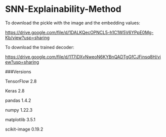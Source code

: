 # SNN-Explainability-Method


To download the pickle with the image and the embedding values:

https://drive.google.com/file/d/1DALKQecOPNCL5-h1C1W5V6YPpE0Mg-Kb/view?usp=sharing


To download the trained decoder:

https://drive.google.com/file/d/1T7iDXvNweoN6KYBnQADTgGfCJFinsq8H/view?usp=sharing


###Versions

TensorFlow 2.8

Keras 2.8

pandas 1.4.2

numpy 1.22.3

matplotlib 3.5.1

scikit-image 0.19.2

